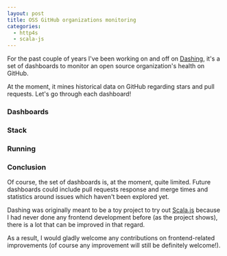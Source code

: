 ```yaml
---
layout: post
title: OSS GitHub organizations monitoring
categories:
  - http4s
  - scala-js
---
```


For the past couple of years I've been working on and off on
[Dashing](https://github.com/BenFradet/dashing/graphs/contributors), it's a set of
dashboards to monitor an open source organization's health on GitHub.

At the moment, it mines historical data on GitHub regarding stars and pull requests.
Let's go through each dashboard!

### Dashboards

### Stack

### Running

### Conclusion

Of course, the set of dashboards is, at the moment, quite limited. Future dashboards
could include pull requests response and merge times and statistics around issues which
haven't been explored yet.

Dashing was originally meant to be a toy project to try out
[Scala.js](https://www.scala-js.org/) because I had never done any frontend development
before (as the project shows), there is a lot that can be improved in that regard.

As a result, I would gladly welcome any contributions on frontend-related improvements (of
course any improvement will still be definitely welcome!).

